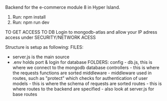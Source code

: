 Backend for the e-commerce module 8 in Hyper Island. 
1. Run: npm install
2. Run: npm run dev

TO GET ACCESS TO DB
    Login to mongodb-atlas and allow your IP adress access under
    SECURITY/NETWORK ACESS

Structure is setup as following:
FILES:
- server.js is the main source
- .env holds port & login for database
FOLDERS:
    config
        - db.js, this is where we connect to the mongodb database
    controllers
        - this is where the requests functions are sorted
    middleware
        - middleware used in routes, such as "protect" which checks for
        authentication of user
    models
        - this is where the schema of requests are sorted
    routes
        - this is where routes to the backend are specified
        - also look at server.js for base routes